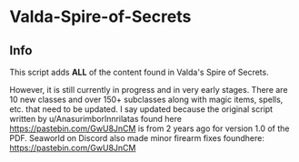 # Valda-Spire-of-Secrets

## Info
This script adds **ALL** of the content found in Valda's Spire of Secrets.

However, it is still currently in progress and in very early stages.
There are 10 new classes and over 150+ subclasses along with magic items, spells, etc. that need to be updated.
I say updated because the original script written by u/Anasurimborlnnrilatas found here https://pastebin.com/GwU8JnCM is from 2 years ago for version 1.0 of the PDF.
Seaworld on Discord also made minor firearm fixes foundhere: https://pastebin.com/GwU8JnCM
